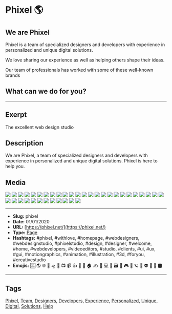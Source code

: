 # Phixel 🌎
## We are Phixel
Phixel is a team of specialized designers and developers with experience in personalized and unique digital solutions.

We love sharing our experience as well as helping others shape their ideas.

Our team of professionals has worked with some of these well-known brands

## What can we do for you?
------------
## Exerpt
The excellent web design studio
## Description
We are Phixel, a team of specialized designers and developers with experience in personalized and unique digital solutions. Phixel is here to help you.
## Media
<img src="media/ed14d30c/avatar.jpg">
<img src="media/b6d4ac02/card-a-es-scaled.jpg">
<img src="media/bdbc75a4/card-a-scaled.jpg">
<img src="media/7f0ce3c6/card-b-es-scaled.jpg">
<img src="media/2e3e75b5/card-b-scaled.jpg">
<img src="media/5c6c2311/favicon-black.png">
<img src="media/dc7408f6/favicon-monotone.png">
<img src="media/85f7b349/favicon-white.png">
<img src="media/1090c9f6/favicon.png">
<img src="media/2132a449/header.jpg">
<img src="media/2f1399c7/icon.png">
<img src="media/cd3ad315/line-mountains-1.svg">
<img src="media/4f1f9a0e/logo-dark.png">
<img src="media/87bb5726/logo-h-dark.png">
<img src="media/9aafa887/logo-h.png">
<img src="media/c1afd73f/logo.png">
<img src="media/15faba2f/maxresdefault-1.jpg">
<img src="media/588ad593/loop.mp3">
<img src="media/10dc780a/phixel-reel-1-mp4-image-1.jpg">
<img src="media/3545d842/phixel-reel-1-mp4-image.jpg">
<img src="media/8d044c0a/qr.jpg">
<img src="media/7c0369dc/television-deep-in-the-snow.jpg">
<img src="media/be434d20/vhs-player-mp4-image.jpg">
<img src="media/bfdb6279/video.jpg">
<img src="media/52aee581/logo-reveal.mp4">
<img src="media/3a478bae/development-loop.mp4">
<img src="media/a1595000/television-deep-in-the-clouds.mp4">
<img src="media/822f259c/vhs-player.mp4">
<img src="media/a3b77e68/we-are-phixel-celcius-development-mp4-image.jpg">
<img src="media/7d4c1aa9/logo.glb">
<img src="media/c20cbb54/mountains_2.glb">
<img src="media/1b63f4b1/mountains_3.glb">
<img src="media/6d6fc497/mountains_4.glb">
<img src="media/843b7486/mountains.glb">
<img src="media/93dca06f/t_rex.glb">
<img src="media/6bbe2302/terrain.glb">
<img src="media/829b093a/tv.glb">

------------
- **Slug:** phixel
- **Date:** 01/01/2020
- **URL:** [https://phixel.net/](https://phixel.net/)
- **Type:** [Page](#page)
- **Hashtags:** #phixel, #withlove, #homepage, #webdesigners, #webdesignstudio, #phixelstudio, #design, #designer, #welcome, #home, #webdevelopers, #videoeditors, #studio, #clients, #ui, #ux, #gui, #motiongraphics, #animation, #illustration, #3d, #foryou, #creativestudio
- **Emojis:** 🆒 🌎 🌐 🎨 🛸 📼 📺 📹 👍 🔗 📝 🏠 ✍️ 👨 💻 👑 🗃 👾 🎮 📲 🪐 🌟 👽 🚀 🌌 🅸

------------
## Tags
[Phixel](#phixel), [Team](#team), [Designers](#designers), [Developers](#developers), [Experience](#experience), [Personalized](#personalized), [Unique](#unique), [Digital](#digital), [Solutions](#solutions), [Help](#help)
